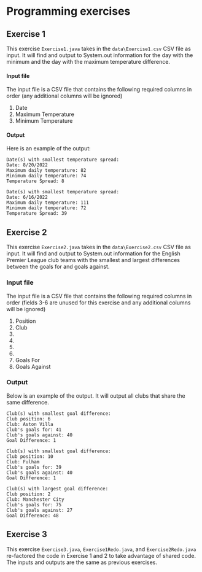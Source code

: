 # Programming exercises

## Exercise 1
This exercise `Exercise1.java` takes in the `data\Exercise1.csv` CSV file as input. It will find and output to System.out information for the day with the minimum and the day with the maximum temperature difference.

#### Input file
The input file is a CSV file that contains the following required columns in order (any additional columns will be ignored)
1. Date
2. Maximum Temperature
3. Minimum Temperature

#### Output
Here is an example of the output:

```
Date(s) with smallest temperature spread:
Date: 8/20/2022
Maximum daily temperature: 82
Minimum daily temperature: 74
Temperature Spread: 8
```

```
Date(s) with smallest temperature spread:
Date: 6/16/2022
Maximum daily temperature: 111
Minimum daily temperature: 72
Temperature Spread: 39
```

## Exercise 2
This exercise `Exercise2.java` takes in the `data\Exercise2.csv` CSV file as input. It will find and output to System.out information for the English Premier League club teams with the smallest and largest differences between the goals for and goals against.

### Input file
The input file is a CSV file that contains the following required columns in order (fields 3-6 are unused for this exercise and any additional columns will be ignored)
1. Position
2. Club
3. <unused>
4. <unused>
5. <unused>
6. <unused>
7. Goals For
8. Goals Against

### Output
Below is an example of the output. It will output all clubs that share the same difference.

```
Club(s) with smallest goal difference:
Club position: 6
Club: Aston Villa
Club's goals for: 41
Club's goals against: 40
Goal Difference: 1

Club(s) with smallest goal difference:
Club position: 10
Club: Fulham
Club's goals for: 39
Club's goals against: 40
Goal Difference: 1
```

```
Club(s) with largest goal difference:
Club position: 2
Club: Manchester City
Club's goals for: 75
Club's goals against: 27
Goal Difference: 48
```

## Exercise 3
This exercise `Exercise3.java`, `Exercise1Redo.java`, and `Exercise2Redo.java` re-factored the code in Exercise 1 and 2 to take advantage of shared code.
The inputs and outputs are the same as previous exercises.
